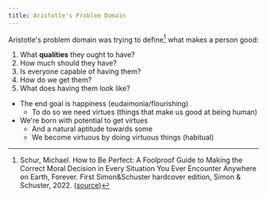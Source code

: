```yaml
---
title: Aristotle's Problem Domain
---
```


Aristotle's problem domain was trying to define[^1] what makes a person good:

1. What **qualities** they ought to have?
2. How much should they have?
3. Is everyone capable of having them?
4. How do we get them?
5. What does having them look like?

- The end goal is happiness (eudaimonia/flourishing)
    - To do so we need virtues (things that make us good at being human)
- We're born with potential to get virtues
    - And a natural aptitude towards some
    - We become virtuous by doing virtuous things (habitual)

[^1]: Schur, Michael. How to Be Perfect: A Foolproof Guide to Making the Correct Moral Decision in Every Situation You Ever Encounter Anywhere on Earth, Forever.
First Simon&Schuster hardcover edition, Simon & Schuster, 2022. ([source](./book-schur-2023.mdx))

